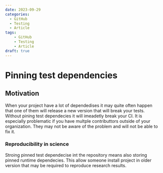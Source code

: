 ```yaml
---
date: 2023-09-29
categories:
  - GitHub
  - Testing
  - Article
tags:
    - GitHub
    - Testing
    - Article
draft: true
---
```


# Pinning test dependencies

## Motivation 

When your project have a lot of dependedises it may quite often happen that one of them will release a new version that will break your tests. Without pining test dependecies it will imeadetly break your CI.
It is especially problematic if you have multple contributtors outside of your organization. They may not be aware of the problem and will not be able to fix it.

### Reproducibility in science

Stroing pinned test dependecise int the repository means also storing pinned runtime dependecies. This allow someone install project in older version that may be required to reproduce research results.